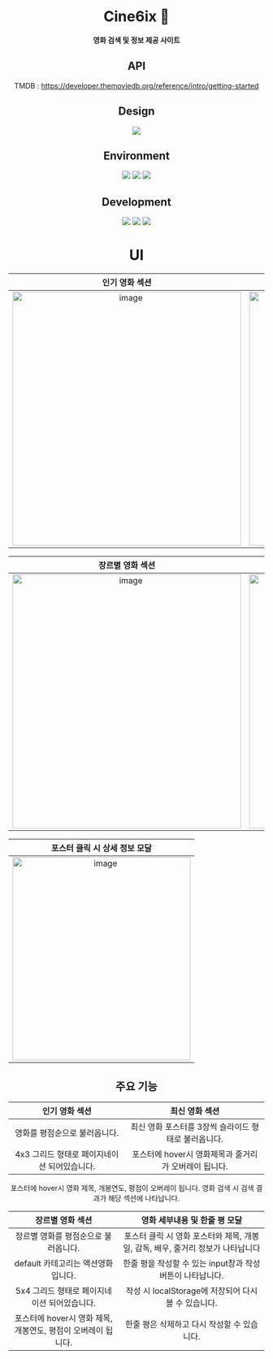 <div align="center">

# Cine6ix 🍿
**영화 검색 및 정보 제공 사이트**

## API
TMDB : https://developer.themoviedb.org/reference/intro/getting-started

## Design
![](https://img.shields.io/badge/Figma-F24E1E?style=for-the-badge&logo=figma&logoColor=white)

## Environment
![](https://img.shields.io/badge/GIT-E44C30?style=for-the-badge&logo=git&logoColor=white)
![](https://img.shields.io/badge/GitHub-100000?style=for-the-badge&logo=github&logoColor=white)
![](https://img.shields.io/badge/Visual_Studio_Code-0078D4?style=for-the-badge&logo=visual%20studio%20code&logoColor=white)

## Development
![](https://img.shields.io/badge/HTML5-E34F26?style=for-the-badge&logo=html5&logoColor=white)
![](https://img.shields.io/badge/CSS3-1572B6?style=for-the-badge&logo=css3&logoColor=white)
![](https://img.shields.io/badge/JavaScript-F7DF1E?style=for-the-badge&logo=JavaScript&logoColor=white)

# UI 

| 인기 영화 섹션 | 최신 영화 섹션 |
|:---:|:---:|
| <img width="450" height="500" alt="image" src="https://github.com/user-attachments/assets/18c7b99f-18cb-4b4c-9cc6-dbef5a65bbb0"> | <img width="450" height="500" alt="image" src="https://github.com/user-attachments/assets/ed04d367-a090-41a7-a753-15959caccc7d"> | 

| 장르별 영화 섹션 | 영화 검색 |
|:---:|:---:|
| <img width="450" height="500" alt="image" src="https://github.com/user-attachments/assets/7ed81a80-9bb1-4ce3-ac0c-2593cc325061"> | <img width="450" height="500" alt="image" src="https://github.com/user-attachments/assets/75557d14-734a-4b7d-8596-4131e069babc"> |

| 포스터 클릭 시 상세 정보 모달 |
|:---:|
<img width="350" height="400" alt="image" src="https://github.com/user-attachments/assets/834c056d-c363-4b08-a41b-5ee57a524d80"> |


## 주요 기능

| 인기 영화 섹션 | 최신 영화 섹션 |
|:---:|:---:|
| 영화를 평점순으로 불러옵니다. | 최신 영화 포스터를 3장씩 슬라이드 형태로 불러옵니다.
  4x3 그리드 형태로 페이지네이션 되어있습니다. | 포스터에 hover시 영화제목과 줄거리가 오버레이 됩니다. 
  포스터에 hover시 영화 제목, 개봉연도, 평점이 오버레이 됩니다.
  영화 검색 시 검색 결과가 해당 섹션에 나타납니다. 


  | 장르별 영화 섹션 | 영화 세부내용 및 한줄 평 모달|
  |:---:|:---:|
  장르별 영화를 평점순으로 불러옵니다. | 포스터 클릭 시 영화 포스터와 제목, 개봉일, 감독, 배우, 줄거리 정보가 나타납니다 |
  default 카테고리는 액션영화입니다. | 한줄 평을 작성할 수 있는 input창과 작성 버튼이 나타납니다. |
  5x4 그리드 형태로 페이지네이션 되어있습니다. | 작성 시 localStorage에 저장되어 다시 볼 수 있습니다. |
  포스터에 hover시 영화 제목, 개봉연도, 평점이 오버레이 됩니다. | 한줄 평은 삭제하고 다시 작성할 수 있습니다. |

</div>
